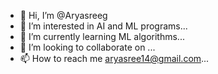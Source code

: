 - 👋 Hi, I’m @Aryasreeg
- 👀 I’m interested in AI and ML programs...
- 🌱 I’m currently learning ML algorithms...
- 💞️ I’m looking to collaborate on ...
- 📫 How to reach me aryasree14@gmail.com...

<!---
Aryasreeg/Aryasreeg is a ✨ special ✨ repository because its `README.md` (this file) appears on your GitHub profile.
You can click the Preview link to take a look at your changes.
--->
